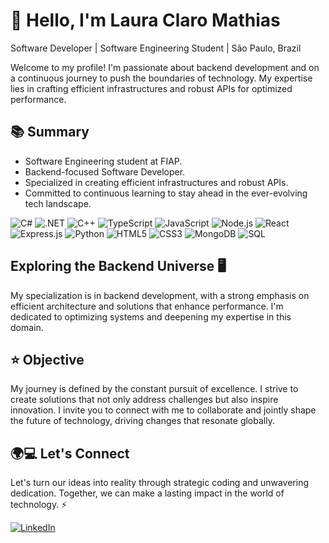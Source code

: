
# 👋 Hello, I'm Laura Claro Mathias

 Software Developer | Software Engineering Student | São Paulo, Brazil

Welcome to my profile! I'm passionate about backend development and on a continuous journey to push the boundaries of technology. My expertise lies in crafting efficient infrastructures and robust APIs for optimized performance.

## 📚 Summary

- Software Engineering student at FIAP.
- Backend-focused Software Developer.
- Specialized in creating efficient infrastructures and robust APIs.
- Committed to continuous learning to stay ahead in the ever-evolving tech landscape.

![C#](https://img.shields.io/badge/-C%23-%23239120?style=for-the-badge&logo=c-sharp&logoColor=white) ![.NET](https://img.shields.io/badge/-.NET-%235C2D91?style=for-the-badge&logo=.net&logoColor=white) ![C++](https://img.shields.io/badge/-C%2B%2B-%2300599C?style=for-the-badge&logo=c%2B%2B&logoColor=white) ![TypeScript](https://img.shields.io/badge/-TypeScript-%23007ACC?style=for-the-badge&logo=typescript&logoColor=white) ![JavaScript](https://img.shields.io/badge/-JavaScript-%23F7DF1E?style=for-the-badge&logo=javascript&logoColor=white) ![Node.js](https://img.shields.io/badge/-Node.js-%23339933?style=for-the-badge&logo=node.js&logoColor=white) ![React](https://img.shields.io/badge/-React-%2361DAFB?style=for-the-badge&logo=react&logoColor=white) ![Express.js](https://img.shields.io/badge/-Express.js-%23000000?style=for-the-badge&logo=express&logoColor=white)  ![Python](https://img.shields.io/badge/-Python-%233776AB?style=for-the-badge&logo=python&logoColor=white) ![HTML5](https://img.shields.io/badge/-HTML5-%23E34F26?style=for-the-badge&logo=html5&logoColor=white)
![CSS3](https://img.shields.io/badge/-CSS3-%231572B6?style=for-the-badge&logo=css3&logoColor=white) ![MongoDB](https://img.shields.io/badge/-MongoDB-%2347A248?style=for-the-badge&logo=mongodb&logoColor=white)
![SQL](https://img.shields.io/badge/-SQL-%2300F?style=for-the-badge&logo=sql&logoColor=white) 

          

## Exploring the Backend Universe 🖥️

My specialization is in backend development, with a strong emphasis on efficient architecture and solutions that enhance performance. I'm dedicated to optimizing systems and deepening my expertise in this domain.

## ⭐ Objective

My journey is defined by the constant pursuit of excellence. I strive to create solutions that not only address challenges but also inspire innovation. I invite you to connect with me to collaborate and jointly shape the future of technology, driving changes that resonate globally.

## 🌍💻 Let's Connect
Let's turn our ideas into reality through strategic coding and unwavering dedication. Together, we can make a lasting impact in the world of technology. ⚡

  <a href="https://www.linkedin.com/in/laura-claro-mathias-580965222/" target="_blank">
    <img loading="lazy" src="https://img.shields.io/badge/-LinkedIn-%230077B5?style=for-the-badge&logo=linkedin&logoColor=white" alt="LinkedIn">
  </a>
